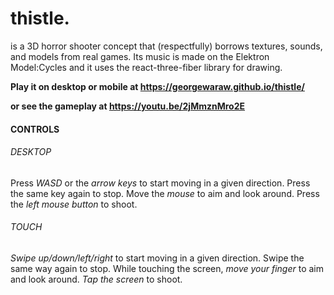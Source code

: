 # thistle.

is a 3D horror shooter concept that (respectfully) borrows textures, sounds, and models from real games. Its music is made on the Elektron Model:Cycles and it uses the react-three-fiber library for drawing.

**Play it on desktop or mobile at https://georgewaraw.github.io/thistle/**

**or see the gameplay at https://youtu.be/2jMmznMro2E**

#### CONTROLS

###### DESKTOP
Press *WASD* or the *arrow keys* to start moving in a given direction. Press the same key again to stop. Move the *mouse* to aim and look around. Press the *left mouse button* to shoot.

###### TOUCH
*Swipe up/down/left/right* to start moving in a given direction. Swipe the same way again to stop. While touching the screen, *move your finger* to aim and look around. *Tap the screen* to shoot.
